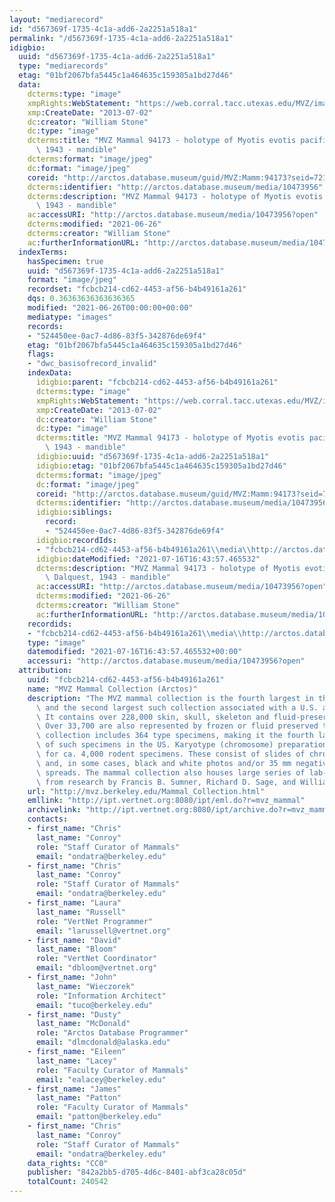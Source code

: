 ```yaml
---
layout: "mediarecord"
id: "d567369f-1735-4c1a-add6-2a2251a518a1"
permalink: "/d567369f-1735-4c1a-add6-2a2251a518a1"
idigbio:
  uuid: "d567369f-1735-4c1a-add6-2a2251a518a1"
  type: "mediarecords"
  etag: "01bf2067bfa5445c1a464635c159305a1bd27d46"
  data:
    dcterms:type: "image"
    xmpRights:WebStatement: "https://web.corral.tacc.utexas.edu/MVZ/images/MVZ_img/images/jpg/img_16693.jpg"
    xmp:CreateDate: "2013-07-02"
    dc:creator: "William Stone"
    dc:type: "image"
    dcterms:title: "MVZ Mammal 94173 - holotype of Myotis evotis pacificus Dalquest,\
      \ 1943 - mandible"
    dcterms:format: "image/jpeg"
    dc:format: "image/jpeg"
    coreid: "http://arctos.database.museum/guid/MVZ:Mamm:94173?seid=721574"
    dcterms:identifier: "http://arctos.database.museum/media/10473956"
    dcterms:description: "MVZ Mammal 94173 - holotype of Myotis evotis pacificus Dalquest,\
      \ 1943 - mandible"
    ac:accessURI: "http://arctos.database.museum/media/10473956?open"
    dcterms:modified: "2021-06-26"
    dcterms:creator: "William Stone"
    ac:furtherInformationURL: "http://arctos.database.museum/media/10473956"
  indexTerms:
    hasSpecimen: true
    uuid: "d567369f-1735-4c1a-add6-2a2251a518a1"
    format: "image/jpeg"
    recordset: "fcbcb214-cd62-4453-af56-b4b49161a261"
    dqs: 0.36363636363636365
    modified: "2021-06-26T00:00:00+00:00"
    mediatype: "images"
    records:
    - "524450ee-0ac7-4d86-83f5-342876de69f4"
    etag: "01bf2067bfa5445c1a464635c159305a1bd27d46"
    flags:
    - "dwc_basisofrecord_invalid"
    indexData:
      idigbio:parent: "fcbcb214-cd62-4453-af56-b4b49161a261"
      dcterms:type: "image"
      xmpRights:WebStatement: "https://web.corral.tacc.utexas.edu/MVZ/images/MVZ_img/images/jpg/img_16693.jpg"
      xmp:CreateDate: "2013-07-02"
      dc:creator: "William Stone"
      dc:type: "image"
      dcterms:title: "MVZ Mammal 94173 - holotype of Myotis evotis pacificus Dalquest,\
        \ 1943 - mandible"
      idigbio:uuid: "d567369f-1735-4c1a-add6-2a2251a518a1"
      idigbio:etag: "01bf2067bfa5445c1a464635c159305a1bd27d46"
      dcterms:format: "image/jpeg"
      dc:format: "image/jpeg"
      coreid: "http://arctos.database.museum/guid/MVZ:Mamm:94173?seid=721574"
      dcterms:identifier: "http://arctos.database.museum/media/10473956"
      idigbio:siblings:
        record:
        - "524450ee-0ac7-4d86-83f5-342876de69f4"
      idigbio:recordIds:
      - "fcbcb214-cd62-4453-af56-b4b49161a261\\media\\http://arctos.database.museum/media/10473956"
      idigbio:dateModified: "2021-07-16T16:43:57.465532"
      dcterms:description: "MVZ Mammal 94173 - holotype of Myotis evotis pacificus\
        \ Dalquest, 1943 - mandible"
      ac:accessURI: "http://arctos.database.museum/media/10473956?open"
      dcterms:modified: "2021-06-26"
      dcterms:creator: "William Stone"
      ac:furtherInformationURL: "http://arctos.database.museum/media/10473956"
    recordids:
    - "fcbcb214-cd62-4453-af56-b4b49161a261\\media\\http://arctos.database.museum/media/10473956"
    type: "image"
    datemodified: "2021-07-16T16:43:57.465532+00:00"
    accessuri: "http://arctos.database.museum/media/10473956?open"
  attribution:
    uuid: "fcbcb214-cd62-4453-af56-b4b49161a261"
    name: "MVZ Mammal Collection (Arctos)"
    description: "The MVZ mammal collection is the fourth largest in the United States\
      \ and the second largest such collection associated with a U.S. academic institution.\
      \ It contains over 228,000 skin, skull, skeleton and fluid-preserved specimens.\
      \ Over 33,700 are also represented by frozen or fluid preserved tissues. The\
      \ collection includes 364 type specimens, making it the fourth largest collection\
      \ of such specimens in the US. Karyotype (chromosome) preparations are available\
      \ for ca. 4,000 rodent specimens. These consist of slides of chromosome preparations\
      \ and, in some cases, black and white photos and/or 35 mm negatives of chromosome\
      \ spreads. The mammal collection also houses large series of lab-raised specimens\
      \ from research by Francis B. Sumner, Richard D. Sage, and William Z. Lidicker."
    url: "http://mvz.berkeley.edu/Mammal_Collection.html"
    emllink: "http://ipt.vertnet.org:8080/ipt/eml.do?r=mvz_mammal"
    archivelink: "http://ipt.vertnet.org:8080/ipt/archive.do?r=mvz_mammal"
    contacts:
    - first_name: "Chris"
      last_name: "Conroy"
      role: "Staff Curator of Mammals"
      email: "ondatra@berkeley.edu"
    - first_name: "Chris"
      last_name: "Conroy"
      role: "Staff Curator of Mammals"
      email: "ondatra@berkeley.edu"
    - first_name: "Laura"
      last_name: "Russell"
      role: "VertNet Programmer"
      email: "larussell@vertnet.org"
    - first_name: "David"
      last_name: "Bloom"
      role: "VertNet Coordinator"
      email: "dbloom@vertnet.org"
    - first_name: "John"
      last_name: "Wieczorek"
      role: "Information Architect"
      email: "tuco@berkeley.edu"
    - first_name: "Dusty"
      last_name: "McDonald"
      role: "Arctos Database Programmer"
      email: "dlmcdonald@alaska.edu"
    - first_name: "Eileen"
      last_name: "Lacey"
      role: "Faculty Curator of Mammals"
      email: "ealacey@berkeley.edu"
    - first_name: "James"
      last_name: "Patton"
      role: "Faculty Curator of Mammals"
      email: "patton@berkeley.edu"
    - first_name: "Chris"
      last_name: "Conroy"
      role: "Staff Curator of Mammals"
      email: "ondatra@berkeley.edu"
    data_rights: "CC0"
    publisher: "842a2bb5-d705-4d6c-8401-abf3ca28c05d"
    totalCount: 240542
---
```

